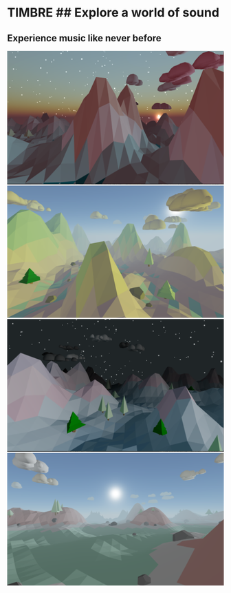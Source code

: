 # TIMBRE ## Explore a world of sound
## Experience music like never before
![](images/Screen%20Shot%202021-01-14%20at%208.55.43%20PM.png)
![](images/Screen%20Shot%202021-01-14%20at%208.48.37%20PM.png)
![](images/Screen%20Shot%202021-01-14%20at%208.54.27%20PM.png)
![](images/Screen%20Shot%202021-01-14%20at%208.50.48%20PM.png)
